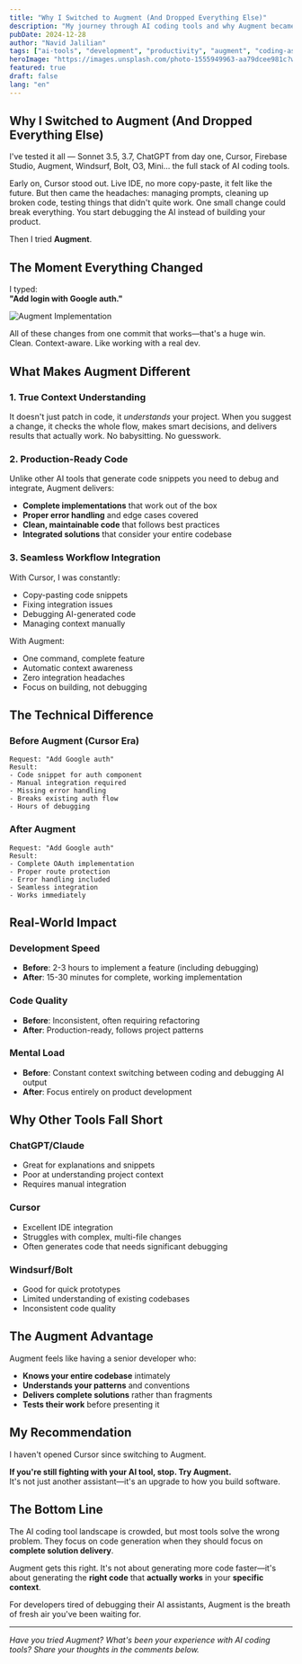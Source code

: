 ```yaml
---
title: "Why I Switched to Augment (And Dropped Everything Else)"
description: "My journey through AI coding tools and why Augment became the game-changer that replaced Cursor, ChatGPT, and everything else in my development workflow."
pubDate: 2024-12-28
author: "Navid Jalilian"
tags: ["ai-tools", "development", "productivity", "augment", "coding-assistant"]
heroImage: "https://images.unsplash.com/photo-1555949963-aa79dcee981c?w=800&h=400&fit=crop"
featured: true
draft: false
lang: "en"
---
```


## Why I Switched to Augment (And Dropped Everything Else)

I've tested it all — Sonnet 3.5, 3.7, ChatGPT from day one, Cursor, Firebase Studio, Augment, Windsurf, Bolt, O3, Mini… the full stack of AI coding tools.

Early on, Cursor stood out. Live IDE, no more copy-paste, it felt like the future. But then came the headaches: managing prompts, cleaning up broken code, testing things that didn't quite work. One small change could break everything. You start debugging the AI instead of building your product.

Then I tried **Augment**.

## The Moment Everything Changed

I typed:  
**"Add login with Google auth."**

![Augment Implementation](https://navidjalilian.com/wp-content/uploads/2025/04/image-3.png)

All of these changes from one commit that works—that's a huge win.  
Clean. Context-aware. Like working with a real dev.

## What Makes Augment Different

### 1. True Context Understanding

It doesn't just patch in code, it _understands_ your project. When you suggest a change, it checks the whole flow, makes smart decisions, and delivers results that actually work. No babysitting. No guesswork.

### 2. Production-Ready Code

Unlike other AI tools that generate code snippets you need to debug and integrate, Augment delivers:
- **Complete implementations** that work out of the box
- **Proper error handling** and edge cases covered
- **Clean, maintainable code** that follows best practices
- **Integrated solutions** that consider your entire codebase

### 3. Seamless Workflow Integration

With Cursor, I was constantly:
- Copy-pasting code snippets
- Fixing integration issues
- Debugging AI-generated code
- Managing context manually

With Augment:
- One command, complete feature
- Automatic context awareness
- Zero integration headaches
- Focus on building, not debugging

## The Technical Difference

### Before Augment (Cursor Era)
```
Request: "Add Google auth"
Result: 
- Code snippet for auth component
- Manual integration required
- Missing error handling
- Breaks existing auth flow
- Hours of debugging
```

### After Augment
```
Request: "Add Google auth"
Result:
- Complete OAuth implementation
- Proper route protection
- Error handling included
- Seamless integration
- Works immediately
```

## Real-World Impact

### Development Speed
- **Before**: 2-3 hours to implement a feature (including debugging)
- **After**: 15-30 minutes for complete, working implementation

### Code Quality
- **Before**: Inconsistent, often requiring refactoring
- **After**: Production-ready, follows project patterns

### Mental Load
- **Before**: Constant context switching between coding and debugging AI output
- **After**: Focus entirely on product development

## Why Other Tools Fall Short

### ChatGPT/Claude
- Great for explanations and snippets
- Poor at understanding project context
- Requires manual integration

### Cursor
- Excellent IDE integration
- Struggles with complex, multi-file changes
- Often generates code that needs significant debugging

### Windsurf/Bolt
- Good for quick prototypes
- Limited understanding of existing codebases
- Inconsistent code quality

## The Augment Advantage

Augment feels like having a senior developer who:
- **Knows your entire codebase** intimately
- **Understands your patterns** and conventions
- **Delivers complete solutions** rather than fragments
- **Tests their work** before presenting it

## My Recommendation

I haven't opened Cursor since switching to Augment.

**If you're still fighting with your AI tool, stop. Try Augment.**  
It's not just another assistant—it's an upgrade to how you build software.

## The Bottom Line

The AI coding tool landscape is crowded, but most tools solve the wrong problem. They focus on code generation when they should focus on **complete solution delivery**.

Augment gets this right. It's not about generating more code faster—it's about generating the **right code** that **actually works** in your **specific context**.

For developers tired of debugging their AI assistants, Augment is the breath of fresh air you've been waiting for.

---

*Have you tried Augment? What's been your experience with AI coding tools? Share your thoughts in the comments below.*
